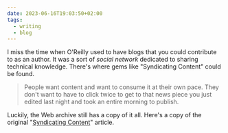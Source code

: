```yaml
---
date: 2023-06-16T19:03:50+02:00
tags:
  - writing
  - blog
---
```


I miss the time when O'Reilly used to have blogs that you could contribute to as an author. It was a sort of *social network* dedicated to sharing technical knowledge. There's where gems like "Syndicating Content" could be found. 

> People want content and want to consume it at their own pace. They don't want to have to click twice to get to that news piece you just edited last night and took an entire morning to publish.

<!--more-->

Luckily, the Web archive still has a copy of it all. Here's a copy of the original "[Syndicating Content](https://web.archive.org/web/20051214101533/http://www.oreillynet.com/pub/wlg/7439)" article.

